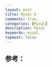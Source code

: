 ```yaml
---
layout: post
title: Mysql 0
comments: true,
categories: [Mysql]
description: Mysql 
keywords: mysql, 
topmost: false
---
```











## 参考：

